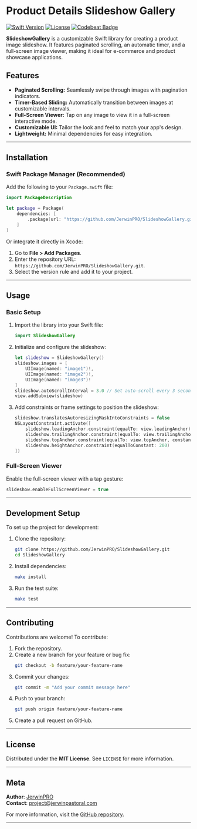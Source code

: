 # Product Details Slideshow Gallery

[![Swift Version][swift-image]][swift-url]
[![License][license-image]][license-url]
[![Codebeat Badge][codebeat-image]][codebeat-url]

**SlideshowGallery** is a customizable Swift library for creating a product image slideshow. It features paginated scrolling, an automatic timer, and a full-screen image viewer, making it ideal for e-commerce and product showcase applications.

## Features

- **Paginated Scrolling:** Seamlessly swipe through images with pagination indicators.
- **Timer-Based Sliding:** Automatically transition between images at customizable intervals.
- **Full-Screen Viewer:** Tap on any image to view it in a full-screen interactive mode.
- **Customizable UI:** Tailor the look and feel to match your app's design.
- **Lightweight:** Minimal dependencies for easy integration.

---

## Installation

### Swift Package Manager (Recommended)
Add the following to your `Package.swift` file:

```swift
import PackageDescription

let package = Package(
    dependencies: [
        .package(url: "https://github.com/JerwinPRO/SlideshowGallery.git", from: "0.0.1")
    ]
)
```

Or integrate it directly in Xcode:
1. Go to **File > Add Packages**.
2. Enter the repository URL: `https://github.com/JerwinPRO/SlideshowGallery.git`.
3. Select the version rule and add it to your project.

---

## Usage

### Basic Setup

1. Import the library into your Swift file:
    ```swift
    import SlideshowGallery
    ```

2. Initialize and configure the slideshow:
    ```swift
    let slideshow = SlideshowGallery()
    slideshow.images = [
        UIImage(named: "image1")!,
        UIImage(named: "image2")!,
        UIImage(named: "image3")!
    ]
    slideshow.autoScrollInterval = 3.0 // Set auto-scroll every 3 seconds
    view.addSubview(slideshow)
    ```

3. Add constraints or frame settings to position the slideshow:
    ```swift
    slideshow.translatesAutoresizingMaskIntoConstraints = false
    NSLayoutConstraint.activate([
        slideshow.leadingAnchor.constraint(equalTo: view.leadingAnchor),
        slideshow.trailingAnchor.constraint(equalTo: view.trailingAnchor),
        slideshow.topAnchor.constraint(equalTo: view.topAnchor, constant: 100),
        slideshow.heightAnchor.constraint(equalToConstant: 200)
    ])
    ```

### Full-Screen Viewer

Enable the full-screen viewer with a tap gesture:
```swift
slideshow.enableFullScreenViewer = true
```

---

## Development Setup

To set up the project for development:

1. Clone the repository:
    ```sh
    git clone https://github.com/JerwinPRO/SlideshowGallery.git
    cd SlideshowGallery
    ```

2. Install dependencies:
    ```sh
    make install
    ```

3. Run the test suite:
    ```sh
    make test
    ```

---

## Contributing

Contributions are welcome! To contribute:

1. Fork the repository.
2. Create a new branch for your feature or bug fix:
    ```sh
    git checkout -b feature/your-feature-name
    ```
3. Commit your changes:
    ```sh
    git commit -m "Add your commit message here"
    ```
4. Push to your branch:
    ```sh
    git push origin feature/your-feature-name
    ```
5. Create a pull request on GitHub.

---

## License

Distributed under the **MIT License**. See `LICENSE` for more information.

---

## Meta

**Author**: [JerwinPRO](https://github.com/JerwinPRO)  
**Contact**: project@jerwinpastoral.com

For more information, visit the [GitHub repository](https://github.com/JerwinPRO/SlideshowGallery).

---

[swift-image]: https://img.shields.io/badge/swift-5.0-orange.svg
[swift-url]: https://swift.org/
[license-image]: https://img.shields.io/badge/License-MIT-blue.svg
[license-url]: LICENSE
[codebeat-image]: https://codebeat.co/badges/c19b47ea-2f9d-45df-8458-b2d952fe9dad
[codebeat-url]: https://codebeat.co/projects/github-com-vsouza-awesomeios-com
